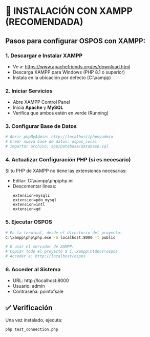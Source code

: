 # 🚀 INSTALACIÓN CON XAMPP (RECOMENDADA)

## Pasos para configurar OSPOS con XAMPP:

### 1. Descargar e Instalar XAMPP
- Ve a: https://www.apachefriends.org/es/download.html
- Descarga XAMPP para Windows (PHP 8.1 o superior)
- Instala en la ubicación por defecto (C:\xampp)

### 2. Iniciar Servicios
- Abre XAMPP Control Panel
- Inicia **Apache** y **MySQL**
- Verifica que ambos estén en verde (Running)

### 3. Configurar Base de Datos
```bash
# Abrir phpMyAdmin: http://localhost/phpmyadmin
# Crear nueva base de datos: ospos_local
# Importar archivo: app/Database/database.sql
```

### 4. Actualizar Configuración PHP (si es necesario)
Si tu PHP de XAMPP no tiene las extensiones necesarias:
- Editar: C:\xampp\php\php.ini
- Descomentar líneas:
  ```
  extension=mysqli
  extension=pdo_mysql
  extension=intl
  extension=gd
  ```

### 5. Ejecutar OSPOS
```bash
# En la terminal, desde el directorio del proyecto:
C:\xampp\php\php.exe -S localhost:8000 -t public

# O usar el servidor de XAMPP:
# Copiar todo el proyecto a C:\xampp\htdocs\ospos
# Acceder a: http://localhost/ospos
```

### 6. Acceder al Sistema
- URL: http://localhost:8000
- Usuario: admin
- Contraseña: pointofsale

## ✅ Verificación
Una vez instalado, ejecuta:
```bash
php test_connection.php
```